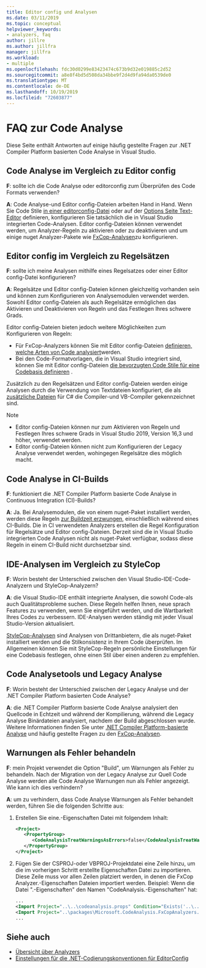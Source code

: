 ```yaml
---
title: Editor config und Analysen
ms.date: 03/11/2019
ms.topic: conceptual
helpviewer_keywords:
- analyzers, faq
author: jillre
ms.author: jillfra
manager: jillfra
ms.workload:
- multiple
ms.openlocfilehash: fdc30d0299e83423474c673b9d32e019885c2d52
ms.sourcegitcommit: a8e8f4bd5d508da34bbe9f2d4d9fa94da0539de0
ms.translationtype: MT
ms.contentlocale: de-DE
ms.lasthandoff: 10/19/2019
ms.locfileid: "72603877"
---
```

# <a name="code-analysis-faq"></a>FAQ zur Code Analyse

Diese Seite enthält Antworten auf einige häufig gestellte Fragen zur .NET Compiler Platform basierten Code Analyse in Visual Studio.

## <a name="code-analysis-versus-editorconfig"></a>Code Analyse im Vergleich zu Editor config

**F**: sollte ich die Code Analyse oder editorconfig zum Überprüfen des Code Formats verwenden?

**A**: Code Analyse-und Editor config-Dateien arbeiten Hand in Hand. Wenn Sie Code Stile [in einer editorconfig-Datei](../ide/editorconfig-code-style-settings-reference.md) oder auf der [Options Seite Text-Editor](../ide/code-styles-and-code-cleanup.md) definieren, konfigurieren Sie tatsächlich die in Visual Studio integrierten Code-Analysen. Editor config-Dateien können verwendet werden, um Analyzer-Regeln zu aktivieren oder zu deaktivieren und um einige nuget Analyzer-Pakete wie [FxCop-Analysen](configure-fxcop-analyzers.md)zu konfigurieren.

## <a name="editorconfig-versus-rule-sets"></a>Editor config im Vergleich zu Regelsätzen

**F**: sollte ich meine Analysen mithilfe eines Regelsatzes oder einer Editor config-Datei konfigurieren?

**A**: Regelsätze und Editor config-Dateien können gleichzeitig vorhanden sein und können zum Konfigurieren von Analysemodulen verwendet werden. Sowohl Editor config-Dateien als auch Regelsätze ermöglichen das Aktivieren und Deaktivieren von Regeln und das Festlegen Ihres schwere Grads.

Editor config-Dateien bieten jedoch weitere Möglichkeiten zum Konfigurieren von Regeln:

- Für FxCop-Analyzers können Sie mit Editor config-Dateien [definieren, welche Arten von Code analysiert](fxcop-analyzer-options.md)werden.
- Bei den Code-Formatvorlagen, die in Visual Studio integriert sind, können Sie mit Editor config-Dateien [die bevorzugten Code Stile für eine Codebasis definieren](../ide/editorconfig-code-style-settings-reference.md) .

Zusätzlich zu den Regelsätzen und Editor config-Dateien werden einige Analysen durch die Verwendung von Textdateien konfiguriert, die als [zusätzliche Dateien](../ide/build-actions.md#build-action-values) für C# die Compiler-und VB-Compiler gekennzeichnet sind.

> [!NOTE]
> - Editor config-Dateien können nur zum Aktivieren von Regeln und Festlegen Ihres schwere Grads in Visual Studio 2019, Version 16,3 und höher, verwendet werden.
> - Editor config-Dateien können nicht zum Konfigurieren der Legacy Analyse verwendet werden, wohingegen Regelsätze dies möglich macht.

## <a name="code-analysis-in-ci-builds"></a>Code Analyse in CI-Builds

**F**: funktioniert die .NET Compiler Platform basierte Code Analyse in Continuous Integration (CI)-Builds?

**A**: Ja. Bei Analysemodulen, die von einem nuget-Paket installiert werden, werden diese Regeln [zur Buildzeit erzwungen](roslyn-analyzers-overview.md#build-errors), einschließlich während eines CI-Builds. Die in CI verwendeten Analyzers erstellen die Regel Konfiguration für Regelsätze und Editor config-Dateien. Derzeit sind die in Visual Studio integrierten Code Analysen nicht als nuget-Paket verfügbar, sodass diese Regeln in einem CI-Build nicht durchsetzbar sind.

## <a name="ide-analyzers-versus-stylecop"></a>IDE-Analysen im Vergleich zu StyleCop

**F**: Worin besteht der Unterschied zwischen den Visual Studio-IDE-Code-Analyzern und StyleCop-Analyzern?

**A**: die Visual Studio-IDE enthält integrierte Analysen, die sowohl Code-als auch Qualitätsprobleme suchen. Diese Regeln helfen Ihnen, neue sprach Features zu verwenden, wenn Sie eingeführt werden, und die Wartbarkeit Ihres Codes zu verbessern. IDE-Analysen werden ständig mit jeder Visual Studio-Version aktualisiert.

[StyleCop-Analysen](https://github.com/DotNetAnalyzers/StyleCopAnalyzers) sind Analysen von Drittanbietern, die als nuget-Paket installiert werden und die Stilkonsistenz in Ihrem Code überprüfen. Im Allgemeinen können Sie mit StyleCop-Regeln persönliche Einstellungen für eine Codebasis festlegen, ohne einen Stil über einen anderen zu empfehlen.

## <a name="code-analyzers-versus-legacy-analysis"></a>Code Analysetools und Legacy Analyse

**F**: Worin besteht der Unterschied zwischen der Legacy Analyse und der .NET Compiler Platform basierten Code Analyse?

**A**: die .NET Compiler Platform basierte Code Analyse analysiert den Quellcode in Echtzeit und während der Kompilierung, während die Legacy Analyse Binärdateien analysiert, nachdem der Build abgeschlossen wurde. Weitere Informationen finden Sie unter [.NET Compiler Platform-basierte Analyse](roslyn-analyzers-overview.md#source-code-analysis-versus-legacy-analysis) und häufig gestellte Fragen zu den [FxCop-Analysen](fxcop-analyzers-faq.md).

## <a name="treat-warnings-as-errors"></a>Warnungen als Fehler behandeln

**F**: mein Projekt verwendet die Option "Build", um Warnungen als Fehler zu behandeln. Nach der Migration von der Legacy Analyse zur Quell Code Analyse werden alle Code Analyse Warnungen nun als Fehler angezeigt. Wie kann ich dies verhindern?

**A**: um zu verhindern, dass Code Analyse Warnungen als Fehler behandelt werden, führen Sie die folgenden Schritte aus:

  1. Erstellen Sie eine.-Eigenschaften Datei mit folgendem Inhalt:

     ```xml
     <Project>
        <PropertyGroup>
           <CodeAnalysisTreatWarningsAsErrors>false</CodeAnalysisTreatWarningsAsErrors>
        </PropertyGroup>
     </Project>
     ```

  2. Fügen Sie der CSPROJ-oder VBPROJ-Projektdatei eine Zeile hinzu, um die im vorherigen Schritt erstellte Eigenschaften Datei zu importieren. Diese Zeile muss vor allen Zeilen platziert werden, in denen die FxCop Analyzer.-Eigenschaften Dateien importiert werden. Beispiel: Wenn die Datei ".-Eigenschaften" den Namen "CodeAnalysis.-Eigenschaften" hat:

     ```xml
     ...
     <Import Project="..\..\codeanalysis.props" Condition="Exists('..\..\codeanalysis.props')" />
     <Import Project="..\packages\Microsoft.CodeAnalysis.FxCopAnalyzers.2.6.5\build\Microsoft.CodeAnalysis.FxCopAnalyzers.props" Condition="Exists('..\packages\Microsoft.CodeAnalysis.FxCopAnalyzers.2.6.5\build\Microsoft.CodeAnalysis.FxCopAnalyzers.props')" />
     ...
     ```

## <a name="see-also"></a>Siehe auch

- [Übersicht über Analyzers](roslyn-analyzers-overview.md)
- [Einstellungen für die .NET-Codierungskonventionen für EditorConfig](../ide/editorconfig-code-style-settings-reference.md)
